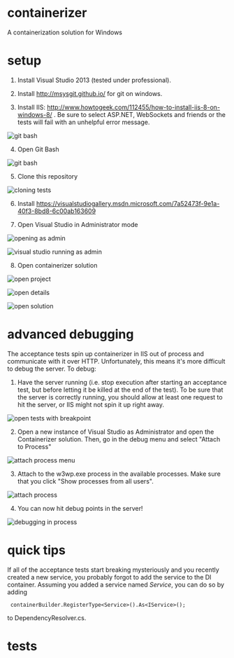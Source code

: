 containerizer
=============

A containerization solution for Windows

setup
=====
1) Install Visual Studio 2013 (tested under professional).

2) Install http://msysgit.github.io/ for git on windows.

3) Install IIS: http://www.howtogeek.com/112455/how-to-install-iis-8-on-windows-8/ . Be sure to select ASP.NET, WebSockets and friends or the tests will fail with an unhelpful error message.

![git bash](https://github.com/pivotal-cf-experimental/containerizer/blob/master/README_images/iis_options.png)

4) Open Git Bash

![git bash](https://github.com/pivotal-cf-experimental/containerizer/blob/master/README_images/git_bash.png)

5) Clone this repository

![cloning](https://github.com/pivotal-cf-experimental/containerizer/blob/master/README_images/cloning.png)
tests

6) Install https://visualstudiogallery.msdn.microsoft.com/7a52473f-9e1a-40f3-8bd8-6c00ab163609

7) Open Visual Studio in Administrator mode

![opening as admin](https://github.com/pivotal-cf-experimental/containerizer/blob/master/README_images/open_as_admin.png)

![visual studio running as admin](https://github.com/pivotal-cf-experimental/containerizer/blob/master/README_images/showing_vs_running_as_admin.png)

8) Open containerizer solution

![open project](https://github.com/pivotal-cf-experimental/containerizer/blob/master/README_images/open_project.png)

![open details](https://github.com/pivotal-cf-experimental/containerizer/blob/master/README_images/open_details.png)

![open solution](https://github.com/pivotal-cf-experimental/containerizer/blob/master/README_images/open_solution.png)


advanced debugging
==================

The acceptance tests spin up containerizer in IIS out of process and communicate with it over HTTP. Unfortunately, this means it's more difficult to debug the server. To debug:

1) Have the server running (i.e. stop execution after starting an acceptance test, but before letting it be killed at the end of the test). To be sure that the server is correctly running, you should allow at least one request to hit the server, or IIS might not spin it up right away.

![open tests with breakpoint](https://github.com/pivotal-cf-experimental/containerizer/blob/master/README_images/open_tests_with_breakpoint.png)

2) Open a new instance of Visual Studio as Administrator and open the Containerizer solution. Then, go in the debug menu and select "Attach to Process"

![attach process menu](https://github.com/pivotal-cf-experimental/containerizer/blob/master/README_images/attach_to_process_menu.png)

3) Attach to the w3wp.exe process in the available processes. Make sure that you click "Show processes from all users".

![attach process](https://github.com/pivotal-cf-experimental/containerizer/blob/master/README_images/attach_process.png)

4) You can now hit debug points in the server!

![debugging in process](https://github.com/pivotal-cf-experimental/containerizer/blob/master/README_images/debugging_in_process.png)


quick tips
==========

If all of the acceptance tests start breaking mysteriously and you recently created a new service, you probably forgot to add the service to the DI container. Assuming you added a service named *Service*, you can do so by adding

     containerBuilder.RegisterType<Service>().As<IService>();

to DependencyResolver.cs.

tests
=====

